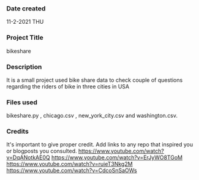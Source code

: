 ### Date created
11-2-2021
THU
### Project Title
bikeshare
### Description
It is a small project used bike share data to check couple of questions regarding the riders of bike in three cities in USA
### Files used
bikeshare.py , chicago.csv , new_york_city.csv and washington.csv.
### Credits
It's important to give proper credit. Add links to any repo that inspired you or blogposts you consulted.
https://www.youtube.com/watch?v=DqANotkAE0Q
https://www.youtube.com/watch?v=ErJyWO8TGoM
https://www.youtube.com/watch?v=ruieT3Nkg2M
https://www.youtube.com/watch?v=CdcoSnSaOWs
